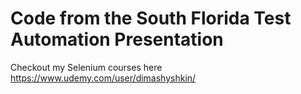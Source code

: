 # Code from the South Florida Test Automation Presentation
Checkout my Selenium courses here https://www.udemy.com/user/dimashyshkin/
